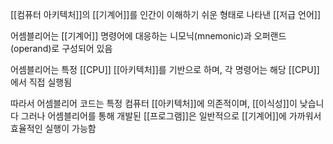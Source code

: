 [[컴퓨터 아키텍처]]의 [[기계어]]를 인간이 이해하기 쉬운 형태로 나타낸 [[저급 언어]]

어셈블리어는 [[기계어]] 명령어에 대응하는 니모닉(mnemonic)과 오퍼랜드(operand)로 구성되어 있음

어셈블리어는 특정 [[CPU]] [[아키텍처]]를 기반으로 하며, 각 명령어는 해당 [[CPU]]에서 직접 실행됨

따라서 어셈블리어 코드는 특정 컴퓨터 [[아키텍처]]에 의존적이며, [[이식성]]이 낮습니다
그러나 어셈블리어를 통해 개발된 [[프로그램]]은 일반적으로 [[기계어]]에 가까워서 효율적인 실행이 가능함